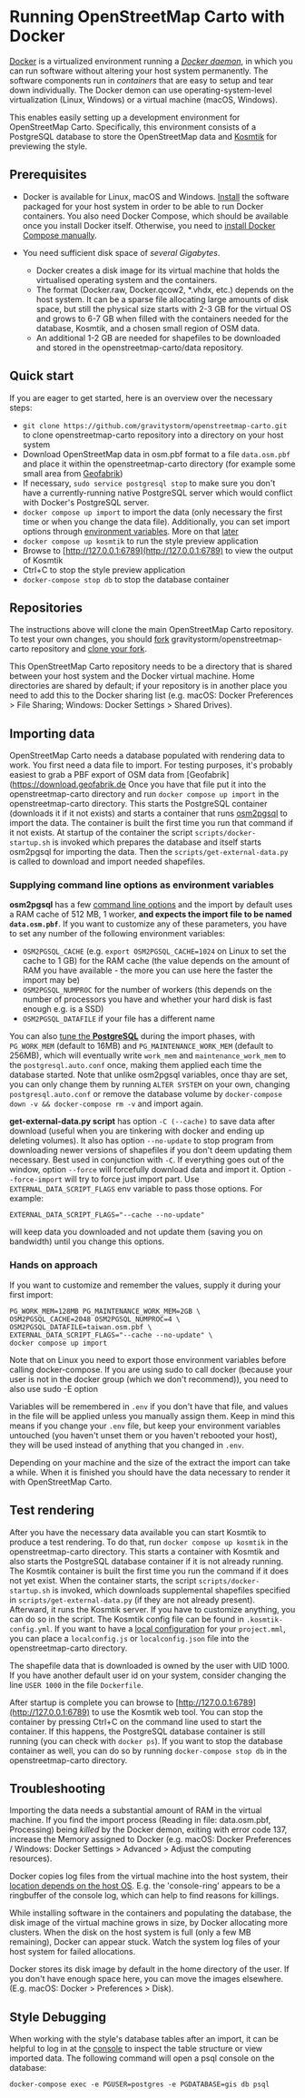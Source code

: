 # Running OpenStreetMap Carto with Docker

[Docker](https://www.docker.com/) is a virtualized environment running a [_Docker daemon_](https://docs.docker.com/get-started/overview/), in which you can run software without altering your host system permanently. The software components run in _containers_ that are easy to setup and tear down individually. The Docker demon can use operating-system-level virtualization (Linux, Windows) or a virtual machine (macOS, Windows).

This enables easily setting up a development environment for OpenStreetMap Carto. Specifically, this environment consists of a
PostgreSQL database to store the OpenStreetMap data and [Kosmtik](https://github.com/kosmtik/kosmtik) for previewing the style.

## Prerequisites

* Docker is available for Linux, macOS and Windows. [Install](https://www.docker.com/products/docker-desktop/) the software packaged for your host system in order
to be able to run Docker containers. You also need Docker Compose, which should be available once you install
Docker itself. Otherwise, you need to [install Docker Compose manually](https://docs.docker.com/compose/install/).

* You need sufficient disk space of _several Gigabytes_. 
	* Docker creates a disk image for its virtual machine that holds the virtualised operating system and the containers. 
	* The format (Docker.raw, Docker.qcow2, \*.vhdx, etc.) depends on the host system. It can be a sparse file allocating large amounts of disk space, but still the physical size starts with 2-3 GB for the virtual OS and grows to 6-7 GB when filled with the containers needed for the database, Kosmtik, and a chosen small region of OSM data. 
	* An additional 1-2 GB are needed for shapefiles to be downloaded and stored in the openstreetmap-carto/data repository.

## Quick start

If you are eager to get started, here is an overview over the necessary steps:

* `git clone https://github.com/gravitystorm/openstreetmap-carto.git` to clone openstreetmap-carto repository into a directory on your host system
* Download OpenStreetMap data in osm.pbf format to a file `data.osm.pbf` and place it within the openstreetmap-carto directory (for example some small area from [Geofabrik](https://download.geofabrik.de/))
* If necessary, `sudo service postgresql stop` to make sure you don't have a currently-running native PostgreSQL server which would conflict with Docker's PostgreSQL server.
* `docker compose up import` to import the data (only necessary the first time or when you change the data file). Additionally, you can set import options through [environment variables](#Importing-data). More on that [later](#Hands-on-approach)
* `docker compose up kosmtik` to run the style preview application
* Browse to [http://127.0.0.1:6789](http://127.0.0.1:6789) to view the output of Kosmtik
* Ctrl+C to stop the style preview application
* `docker-compose stop db` to stop the database container

## Repositories

The instructions above will clone the main OpenStreetMap Carto repository. To test your own changes, you should [fork](https://docs.github.com/en/get-started/quickstart/fork-a-repo) gravitystorm/openstreetmap-carto repository and [clone your fork](https://docs.github.com/en/repositories/creating-and-managing-repositories/cloning-a-repository).

This OpenStreetMap Carto repository needs to be a directory that is shared between your host system and the Docker virtual machine. Home directories are shared by default; if your repository is in another place you need to add this to the Docker sharing list (e.g. macOS: Docker Preferences > File Sharing; Windows: Docker Settings > Shared Drives).

## Importing data

OpenStreetMap Carto needs a database populated with rendering data to work. You first need a data file to import.
For testing purposes, it's probably easiest to grab a PBF export of OSM data from [Geofabrik](https://download.geofabrik.de
Once you have that file put it into the openstreetmap-carto directory and run `docker compose up import` in the openstreetmap-carto directory.
This starts the PostgreSQL container (downloads it if it not exists) and starts a container that runs [osm2pgsql](https://github.com/openstreetmap/osm2pgsql) to import the data. The container is built the first time you run that command if it not exists.
At startup of the container the script `scripts/docker-startup.sh` is invoked which prepares the database and itself starts osm2pgsql for importing the data. Then the `scripts/get-external-data.py` is called to download and import needed shapefiles.

### Supplying command line options as environment variables

**osm2pgsql** has a few [command line options](https://manpages.debian.org/testing/osm2pgsql/osm2pgsql.1.en.html) and the import by default uses a RAM cache of 512 MB, 1 worker, **and expects the import file to be named `data.osm.pbf`**. 
If you want to customize any of these parameters, you have to set any number of the following environment variables:
* `OSM2PGSQL_CACHE` (e.g. `export OSM2PGSQL_CACHE=1024` on Linux to set the cache to 1 GB) for the RAM cache (the value depends on the amount of RAM you have available - the more you can use here the faster the import may be)
* `OSM2PGSQL_NUMPROC` for the number of workers (this depends on the number of processors you have and whether your hard disk is fast enough e.g. is a SSD)
* `OSM2PGSQL_DATAFILE` if your file has a different name

You can also [tune the **PostgreSQL**](https://wiki.postgresql.org/wiki/Tuning_Your_PostgreSQL_Server) during the import phases, with `PG_WORK_MEM` (default to 16MB) and `PG_MAINTENANCE_WORK_MEM` (default to 256MB), which will eventually write `work_mem` and `maintenance_work_mem` to the `postgresql.auto.conf` once, making them applied each time the database started. Note that unlike osm2pgsql variables, once thay are set, you can only change them by running `ALTER SYSTEM` on your own, changing `postgresql.auto.conf` or remove the database volume by `docker-compose down -v && docker-compose rm -v` and import again.

**get-external-data.py script** has option `-C (--cache)` to save data after download (useful when you are tinkering with docker and ending up deleting volumes).
It also has option `--no-update` to stop program from downloading newer versions of shapefiles if you don't deem updating them necessary. Best used in conjunction with `-C`.
If everything goes out of the window, option `--force` will forcefully download data and import it. Option `--force-import` will try to force just import part.
Use `EXTERNAL_DATA_SCRIPT_FLAGS` env variable to pass those options. For example:
```
EXTERNAL_DATA_SCRIPT_FLAGS="--cache --no-update"
```
will keep data you downloaded and not update them (saving you on bandwidth) until you change this options.

### Hands on approach

If you want to customize and remember the values, supply it during your first import:

```
PG_WORK_MEM=128MB PG_MAINTENANCE_WORK_MEM=2GB \
OSM2PGSQL_CACHE=2048 OSM2PGSQL_NUMPROC=4 \
OSM2PGSQL_DATAFILE=taiwan.osm.pbf \
EXTERNAL_DATA_SCRIPT_FLAGS="--cache --no-update" \
docker compose up import
```

Note that on Linux you need to export those environment variables before calling docker-compose. If you are using sudo to call docker (because your user is not in the docker group (which we don't recommend)), you need to also use sudo -E option

Variables will be remembered in `.env` if you don't have that file, and values in the file will be applied unless you manually assign them. Keep in mind this means if you change your `.env` file, but keep your environment variables untouched (you haven't unset them or you haven't rebooted your host), they will be used instead of anything that you changed in `.env`.

Depending on your machine and the size of the extract the import can take a while. When it is finished you should have the data necessary to render it with OpenStreetMap Carto.

## Test rendering

After you have the necessary data available you can start Kosmtik to produce a test rendering. To do that, run `docker compose up kosmtik` in the openstreetmap-carto directory. This starts a container with Kosmtik and also starts the PostgreSQL database container if it is not already running. The Kosmtik container is built the first time you run the command if it does not yet exist.
When the container starts, the script `scripts/docker-startup.sh` is invoked, which downloads supplemental shapefiles specified in `scripts/get-external-data.py` (if they are not already present). Afterward, it runs the Kosmtik server. If you have to customize anything, you can do so in the script. The Kosmtik config file can be found in `.kosmtik-config.yml`.
If you want to have a [local configuration](https://github.com/kosmtik/kosmtik#local-config) for your `project.mml`, you can place a `localconfig.js` or `localconfig.json` file into the openstreetmap-carto directory.

The shapefile data that is downloaded is owned by the user with UID 1000. If you have another default user id on your system, consider changing the line `USER 1000` in the file `Dockerfile`.

After startup is complete you can browse to [http://127.0.0.1:6789](http://127.0.0.1:6789) to use the Kosmtik web tool. You can stop the container by pressing Ctrl+C on the command line used to start the container. If this happens, the PostgreSQL database container is still running (you can check with `docker ps`). If you want to stop the database container as well, you can do so by running `docker-compose stop db` in the openstreetmap-carto directory.

## Troubleshooting

Importing the data needs a substantial amount of RAM in the virtual machine. If you find the import process (Reading in file: data.osm.pbf, Processing) being _killed_ by the Docker demon, exiting with error code 137, increase the Memory assigned to Docker (e.g. macOS: Docker Preferences / Windows: Docker Settings > Advanced > Adjust the computing resources).

Docker copies log files from the virtual machine into the host system, their [location depends on the host OS](https://stackoverflow.com/questions/30969435/where-is-the-docker-daemon-log). E.g. the 'console-ring' appears to be a ringbuffer of the console log, which can help to find reasons for killings.

While installing software in the containers and populating the database, the disk image of the virtual machine grows in size, by Docker allocating more clusters. When the disk on the host system is full (only a few MB remaining), Docker can appear stuck. Watch the system log files of your host system for failed allocations.

Docker stores its disk image by default in the home directory of the user. If you don't have enough space here, you can move the images elsewhere. (E.g. macOS: Docker > Preferences > Disk).

## Style Debugging

When working with the style's database tables after an import, it can be helpful to log in at the [console](https://www.postgresql.org/docs/current/app-psql.html) to inspect the table structure or view imported data. The following command will open a psql console on the database:

```
docker-compose exec -e PGUSER=postgres -e PGDATABASE=gis db psql
```
